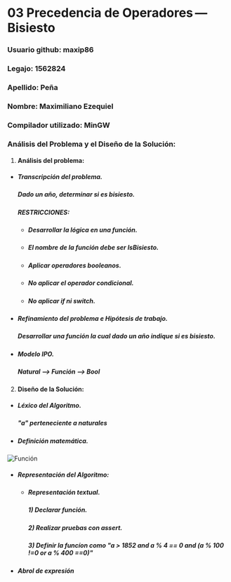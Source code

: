 # 03 Precedencia de Operadores —  Bisiesto

### Usuario github: maxip86
### Legajo: 1562824
### Apellido: Peña
### Nombre: Maximiliano Ezequiel
### Compilador utilizado: MinGW

### Análisis del Problema y el Diseño de la Solución:
1. #### Análisis del problema:
  - ##### Transcripción del problema. 
    ##### *Dado un año, determinar si es bisiesto.*
    ##### *RESTRICCIONES:*
    - ##### *Desarrollar la lógica en una función.*
    - ##### *El nombre de la función debe ser IsBisiesto.*
    - ##### *Aplicar operadores booleanos.*
    - ##### *No aplicar el operador condicional.*
    - ##### *No aplicar if ni switch.*


  - ##### Refinamiento del problema e Hipótesis de trabajo. 
      ##### *Desarrollar una función la cual dado un año indique si es bisiesto.*
      

  - ##### Modelo IPO. 
    ##### *Natural --> Función --> Bool*

2. #### Diseño de la Solución:
  - ##### Léxico del Algoritmo. 
    ##### *"a" perteneciente a naturales*

  - ##### Definición matemática.
 ![Función](\funcion.jpg)            
                  

  
  - ##### Representación del Algoritmo:
    
    - ##### Representación textual. 
      ##### *1) Declarar función.*
      ##### *2) Realizar pruebas con assert.*
      ##### *3) Definir la funcíon como "a > 1852 and a % 4 == 0 and (a % 100 !=0 or a % 400 ==0)"*

  - ##### Abrol de expresión